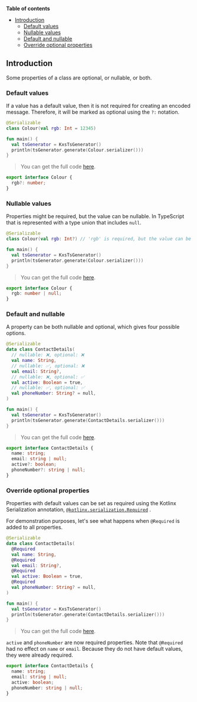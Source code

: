 <!--- TEST_NAME DefaultValuesTest -->

**Table of contents**

<!--- TOC -->

* [Introduction](#introduction)
  * [Default values](#default-values)
  * [Nullable values](#nullable-values)
  * [Default and nullable](#default-and-nullable)
  * [Override optional properties](#override-optional-properties)

<!--- END -->


<!--- INCLUDE .*\.kt
import kotlinx.serialization.*
import dev.adamko.kxstsgen.*
-->

## Introduction

Some properties of a class are optional, or nullable, or both.

### Default values

If a value has a default value, then it is not required for creating an encoded message. Therefore,
it will be marked as optional using the `?:` notation.

```kotlin
@Serializable
class Colour(val rgb: Int = 12345)

fun main() {
  val tsGenerator = KxsTsGenerator()
  println(tsGenerator.generate(Colour.serializer()))
}
```

> You can get the full code [here](./code/example/example-default-values-single-field-01.kt).

```typescript
export interface Colour {
  rgb?: number;
}
```

<!--- TEST -->

### Nullable values

Properties might be required, but the value can be nullable. In TypeScript that is represented with
a type union that includes `null`.

```kotlin
@Serializable
class Colour(val rgb: Int?) // 'rgb' is required, but the value can be null

fun main() {
  val tsGenerator = KxsTsGenerator()
  println(tsGenerator.generate(Colour.serializer()))
}
```

> You can get the full code [here](./code/example/example-default-values-single-field-02.kt).

```typescript
export interface Colour {
  rgb: number | null;
}
```

<!--- TEST -->

### Default and nullable

A property can be both nullable and optional, which gives four possible options.

```kotlin
@Serializable
data class ContactDetails(
  // nullable: ❌, optional: ❌
  val name: String,
  // nullable: ✅, optional: ❌
  val email: String?,
  // nullable: ❌, optional: ✅
  val active: Boolean = true,
  // nullable: ✅, optional: ✅
  val phoneNumber: String? = null,
)

fun main() {
  val tsGenerator = KxsTsGenerator()
  println(tsGenerator.generate(ContactDetails.serializer()))
}
```

> You can get the full code [here](./code/example/example-default-values-primitive-fields-01.kt).

```typescript
export interface ContactDetails {
  name: string;
  email: string | null;
  active?: boolean;
  phoneNumber?: string | null;
}
```

<!--- TEST -->

### Override optional properties

Properties with default values can be set as required using the Kotlinx Serialization annotation,
[`@kotlinx.serialization.Required`](https://kotlinlang.org/api/kotlinx.serialization/kotlinx-serialization-core/kotlinx.serialization/-required/)
.

For demonstration purposes, let's see what happens when `@Required` is added to all properties.

```kotlin
@Serializable
data class ContactDetails(
  @Required
  val name: String,
  @Required
  val email: String?,
  @Required
  val active: Boolean = true,
  @Required
  val phoneNumber: String? = null,
)

fun main() {
  val tsGenerator = KxsTsGenerator()
  println(tsGenerator.generate(ContactDetails.serializer()))
}
```

> You can get the full code [here](./code/example/example-default-values-primitive-fields-02.kt).

`active` and `phoneNumber` are now required properties. Note that `@Required` had no effect
on `name` or `email`. Because they do not have default values, they were already required.

```typescript
export interface ContactDetails {
  name: string;
  email: string | null;
  active: boolean;
  phoneNumber: string | null;
}
```

<!--- TEST -->
